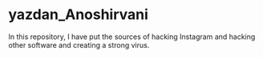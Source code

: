# yazdan_Anoshirvani
In this repository, I have put the sources of hacking Instagram and hacking other software and creating a strong virus.
